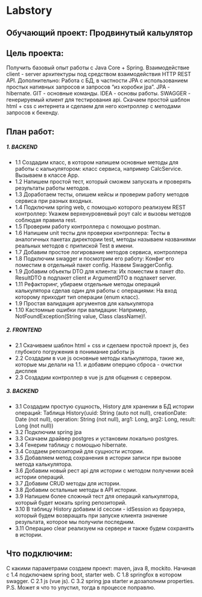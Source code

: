# Labstory
## Обучающий проект: Продвинутый кальулятор

## Цель проекта:
Получить базовый опыт работы с Java Core + Spring. Взаимодействие client - server архитектуры под средством взаимодействия HTTP REST API. Дополнительно: Работа с БД, в частности JPA с использованием простых нативных запросов и запросов “из коробки jpa”. JPA - hibernate. GIT - основные команды. IDEA - основы работы. SWAGGER - генерируемый клиент для тестирования api. Скачаем простой шаблон html + css с интернета и сделаем для него контроллер с методами запросов к бекенду.

## План работ:
##### 1. BACKEND
- 1.1 Создадим класс, в котором напишем основные методы для работы с калькулятором: класс сервиса, например CalcService. Вызываем в классе App.
- 1.2 Напишем простой тест, который сможем запускать и проверять результаты работы методов.
- 1.3 Доработаем тесты, опишем кейсы и проверим работу методов сервиса при разных входных.
- 1.4 Подключим spring web, с помощью которого реализуем REST контроллер: Укажем верхенуровневый роут calc и вызовы методов соблюдая правила rest.
- 1.5 Проверим работу контроллера с помощью postman.
- 1.6 Напишем unit тесты для проверки контроллера: Тесты в аналогичных пакетах директории test, методы называем названиями реальных методов с припиской Test в имени.
- 1.7 Добавим простое логирование методов сервиса, контроллера
- 1.8 Подключим swagger и посмотрим его работу: Конфиг его поместим в отдельный пакет config. Назвем SwaggerConfig.
- 1.9 Добавим объекты DTO для клиента: Их поместим в пакет dto. ResultDTO в подпакет client и ArgumentDTO в подпакет server.
- 1.11 Рефакторинг, убираем отдельные методы операций калькулятора сделав один для работы с операциями: На вход которому приходит тип операции (enum класс).
- 1.9 Простая валидация аргументов для калькулятора
- 1.10 Кастомные ошибки при валидации: Например, NotFoundException(String value, Class<T> className)!.

##### 2. FRONTEND
- 2.1 Скачиваем шаблон html + css и сделаем простой проект js, без глубокого погружения в понимание работы js
- 2.2 Создадим в vue js основные методы калькулятора, такие же, которые мы делали на 1.1. и добавим оперцию сброса - очистки дисплея
- 2.3 Создадим контроллер в vue js для общения с сервером.

##### 3. BACKEND
- 3.1 Создадим простую сущность, History для хранении в БД истории операций: Таблица History(uuid: String (auto not null), creationDate: Date (not null), operation: String (not null), arg1: Long, arg2: Long, result: Long (not null))
- 3.2 Подключим spring jpa
- 3.3 Скачаем драйвер postgres и установим локально postgres.
- 3.4 Генерим таблицу с помощью hibernate.
- 3.4 Создаем репозиторий для сущности истории.
- 3.5 Добавляем метод сохранения в истории записи при вызове метода калькулятора.
- 3.6 Добавим новый рест api для истории с методом получении всей истории операций.
- 3.7 Добавим CRUD методы для истории.
- 3.8 Добавим остальные методы в API истории.
- 3.9 Напишем более сложный тест для операций калькулятора, который будет мокать spring репозиторий.
- 3.10 В таблицу History добавим id сессии - idSession из браузера, который будем возвращать при запуске клиента значение результата, которое мы получили последним.
- 3.11 Операцию clear реализуем на сервере и также будем сохранять в истории.

## Что подключим:
С какими параметрами создаем проект: maven, java 8, mockito. Начиная с 1.4 подключаем spring boot, starter web. C 1.8 springfox в котором swagger. С 2.1 js (vue js). С 3.2 spring jpa starter и дозаполним properties. P.S. Может я что то упустил, тогда в процессе поправлю.
